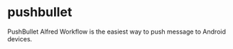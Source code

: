 pushbullet
==========

PushBullet Alfred Workflow is the easiest way to push message to Android devices.

